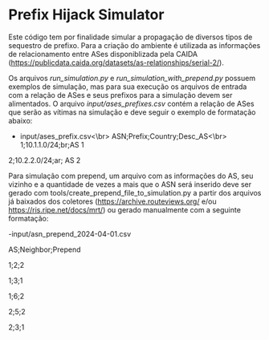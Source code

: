 # Prefix Hijack Simulator

Este código tem por finalidade simular a propagação de diversos tipos de sequestro de prefixo.
Para a criação do ambiente é utilizada as informações de relacionamento entre ASes disponiblizada pela CAIDA (https://publicdata.caida.org/datasets/as-relationships/serial-2/).

Os arquivos *run_simulation.py* e *run_simulation_with_prepend.py* possuem exemplos de simulação, mas para sua execução os arquivos de entrada com a relação de ASes e seus prefixos para a simulação devem ser alimentados. 
O arquivo *input/ases_prefixes.csv* contém a relação de ASes que serão as vítimas na simulação e deve seguir o exemplo de formatação abaixo:

- input/ases_prefix.csv<\br>
ASN;Prefix;Country;Desc_AS<\br>
1;10.1.1.0/24;br;AS 1

2;10.2.2.0/24;ar; AS 2

Para simulação com prepend, um arquivo com as informações do AS, seu vizinho e a quantidade de vezes a mais que o ASN será inserido deve ser gerado com tools/create_prepend_file_to_simulation.py a partir dos arquivos já baixados dos coletores (https://archive.routeviews.org/ e/ou https://ris.ripe.net/docs/mrt/) ou gerado manualmente com a seguinte formatação:

-input/asn_prepend_2024-04-01.csv

AS;Neighbor;Prepend

1;2;2

1;3;1

1;6;2

2;5;2

2;3;1
